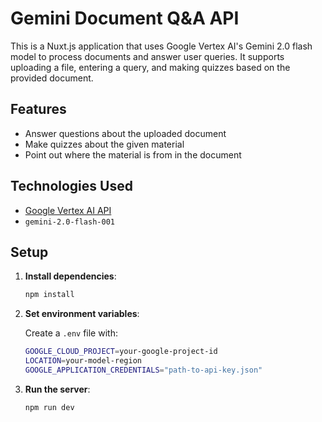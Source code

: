 # Gemini Document Q&A API

This is a Nuxt.js application that uses Google Vertex AI's Gemini 2.0 flash model to process documents and answer user queries. It supports uploading a file, entering a query, and making quizzes based on the provided document.

## Features

- Answer questions about the uploaded document
- Make quizzes about the given material
- Point out where the material is from in the document

## Technologies Used

- [Google Vertex AI API](https://cloud.google.com/vertex-ai)
- `gemini-2.0-flash-001`

## Setup

1. **Install dependencies**:

   ```bash
   npm install
   ```

2. **Set environment variables**:

   Create a `.env` file with:

   ```bash
   GOOGLE_CLOUD_PROJECT=your-google-project-id
   LOCATION=your-model-region
   GOOGLE_APPLICATION_CREDENTIALS="path-to-api-key.json"
   ```

3. **Run the server**:

   ```bash
   npm run dev
   ```